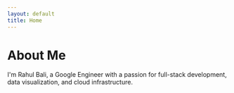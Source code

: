 ```yaml
---
layout: default
title: Home
---
```


<div class="about">
  <h1>About Me</h1>
  <p>I'm Rahul Bali, a Google Engineer with a passion for full-stack development, data visualization,
    and cloud infrastructure.</p>
</div>
